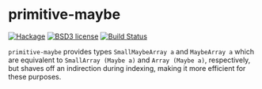 # primitive-maybe

[![Hackage](https://img.shields.io/hackage/v/primitive-maybe.svg)](https://hackage.haskell.org/package/primitive-maybe)
[![BSD3 license](https://img.shields.io/badge/license-BSD3-blue.svg)](LICENSE)
[![Build Status](https://travis-ci.com/haskell-primitive/primitive-maybe.svg?branch=master)](https://travis-ci.com/haskell-primitive/primitive-maybe)

`primitive-maybe` provides types `SmallMaybeArray a`  and `MaybeArray a` which
are equivalent to `SmallArray (Maybe a)` and `Array (Maybe a)`, respectively,
but shaves off an indirection during indexing, making it more efficient for 
these purposes. 
